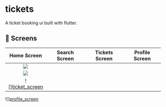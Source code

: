 # tickets

A ticket booking ui built with flutter.


## :iphone: Screens

Home Screen | Search Screen | Tickets Screen | Profile Screen |
:----------:|:-------------:|:--------------:|:--------------:|
![](https://user-images.githubusercontent.com/44390350/188327635-8d6e02eb-5680-47a7-971f-c83707d74c7d.png) | 
![](https://user-images.githubusercontent.com/44390350/188327640-da6ec1e4-d9c1-48b7-abbe-ef9e46531eb0.png) | 
![][ticket_screen](https://user-images.githubusercontent.com/44390350/188327643-e9deb765-8be8-4107-a9ac-290288863114.png) | 
![][profile_screen](https://user-images.githubusercontent.com/44390350/188327642-0f9804ba-3f7f-48ff-9038-88a73eb8b153.png)





